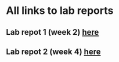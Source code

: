 # All links to lab reports

## Lab repot 1 (week 2) [here](https://letocassius.github.io/CSE15L-Lab-Reports/)

## Lab repot 2 (week 4) [here](https://letocassius.github.io/Week-4-Lab-Reports/)
